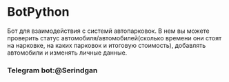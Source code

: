 # BotPython

 Бот для взаимодействия с системй автопарковок. В нем вы можете проверить статус автомобиля/автомобилей(сколько времени они стоят на нарковке, на каких парковок и итоговую стоимость), добавлять автомобили и изменять личные данные.
 
 ###   Telegram bot:@Serindgan
